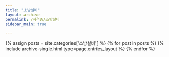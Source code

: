 ```yaml
---
title: "소방설비"
layout: archive
permalink: /자격증/소방설비
sidebar_main: true

---
```


{% assign posts = site.categories['소방설비'] %}
{% for post in posts %} {% include archive-single.html type=page.entries_layout %} {% endfor %}


